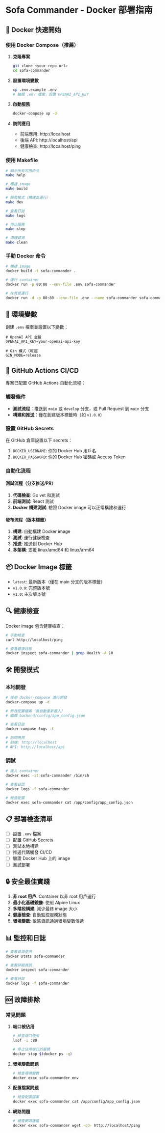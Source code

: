 # Sofa Commander - Docker 部署指南

## 🐳 Docker 快速開始

### 使用 Docker Compose（推薦）

1. **克隆專案**
   ```bash
   git clone <your-repo-url>
   cd sofa-commander
   ```

2. **設置環境變數**
   ```bash
   cp .env.example .env
   # 編輯 .env 檔案，設置 OPENAI_API_KEY
   ```

3. **啟動服務**
   ```bash
   docker-compose up -d
   ```

4. **訪問應用**
   - 前端應用: http://localhost
   - 後端 API: http://localhost/api
   - 健康檢查: http://localhost/ping

### 使用 Makefile

```bash
# 顯示所有可用命令
make help

# 構建 image
make build

# 開發模式（構建並運行）
make dev

# 查看日誌
make logs

# 停止服務
make stop

# 清理資源
make clean
```

### 手動 Docker 命令

```bash
# 構建 image
docker build -t sofa-commander .

# 運行 container
docker run -p 80:80 --env-file .env sofa-commander

# 在背景運行
docker run -d -p 80:80 --env-file .env --name sofa-commander sofa-commander
```

## 🔧 環境變數

創建 `.env` 檔案並設置以下變數：

```env
# OpenAI API 金鑰
OPENAI_API_KEY=your-openai-api-key

# Gin 模式（可選）
GIN_MODE=release
```

## 🚀 GitHub Actions CI/CD

專案已配置 GitHub Actions 自動化流程：

### 觸發條件
- **測試流程**：推送到 `main` 或 `develop` 分支，或 Pull Request 到 `main` 分支
- **構建和推送**：僅在創建版本標籤時（如 `v1.0.0`）

### 設置 GitHub Secrets

在 GitHub 倉庫設置以下 secrets：

1. `DOCKER_USERNAME`: 你的 Docker Hub 用戶名
2. `DOCKER_PASSWORD`: 你的 Docker Hub 密碼或 Access Token

### 自動化流程

#### 測試流程（分支推送/PR）
1. **代碼檢查**: Go vet 和測試
2. **前端測試**: React 測試
3. **Docker 構建測試**: 驗證 Docker image 可以正常構建和運行

#### 發布流程（版本標籤）
1. **構建**: 自動構建 Docker image
2. **測試**: 運行健康檢查
3. **推送**: 推送到 Docker Hub
4. **多架構**: 支援 linux/amd64 和 linux/arm64

## 📦 Docker Image 標籤

- `latest`: 最新版本（僅在 main 分支的版本標籤）
- `v1.0.0`: 完整版本號
- `v1.0`: 主次版本號

## 🔍 健康檢查

Docker image 包含健康檢查：

```bash
# 手動檢查
curl http://localhost/ping

# 查看健康狀態
docker inspect sofa-commander | grep Health -A 10
```

## 🛠️ 開發模式

### 本地開發

```bash
# 使用 docker-compose 進行開發
docker-compose up -d

# 修改配置檔案（會自動重新載入）
# 編輯 backend/config/app_config.json

# 查看日誌
docker-compose logs -f

# 訪問應用
# 前端: http://localhost
# API: http://localhost/api
```

### 調試

```bash
# 進入 container
docker exec -it sofa-commander /bin/sh

# 查看日誌
docker logs -f sofa-commander

# 檢查配置
docker exec sofa-commander cat /app/config/app_config.json
```

## 📋 部署檢查清單

- [ ] 設置 `.env` 檔案
- [ ] 配置 GitHub Secrets
- [ ] 測試本地構建
- [ ] 推送代碼觸發 CI/CD
- [ ] 驗證 Docker Hub 上的 image
- [ ] 測試部署

## 🔒 安全最佳實踐

1. **非 root 用戶**: Container 以非 root 用戶運行
2. **最小化基礎鏡像**: 使用 Alpine Linux
3. **多階段構建**: 減少最終 image 大小
4. **健康檢查**: 自動監控服務狀態
5. **環境變數**: 敏感資訊通過環境變數傳遞

## 📊 監控和日誌

```bash
# 查看資源使用
docker stats sofa-commander

# 查看詳細資訊
docker inspect sofa-commander

# 查看日誌
docker logs -f sofa-commander
```

## 🆘 故障排除

### 常見問題

1. **端口被佔用**
   ```bash
   # 檢查端口使用
   lsof -i :80
   
   # 停止佔用端口的服務
   docker stop $(docker ps -q)
   ```

2. **環境變數問題**
   ```bash
   # 檢查環境變數
   docker exec sofa-commander env
   ```

3. **配置檔案問題**
   ```bash
   # 檢查配置檔案
   docker exec sofa-commander cat /app/config/app_config.json
   ```

4. **網路問題**
   ```bash
   # 檢查網路連接
   docker exec sofa-commander wget -qO- http://localhost/ping
   ``` 